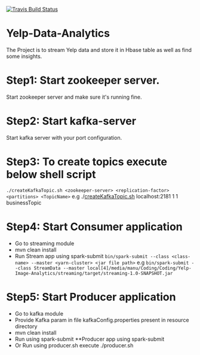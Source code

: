 [![Travis Build Status](https://travis-ci.org/manug25/Yelp-Data-Analytics.svg?branch=master)](https://travis-ci.org/manug25/Yelp-Data-Analytics)
# Yelp-Data-Analytics
The Project is to stream Yelp data and store it in Hbase table as well as find some insights.

# Step1: Start zookeeper server.
Start zookeeper server and make sure it's running fine.
# Step2: Start kafka-server
Start kafka server with your port configuration.
# Step3: To create topics execute below shell script
```./createKafkaTopic.sh <zookeeper-server> <replication-factor> <partitions> <TopicName>```
e.g
./[createKafkaTopic.sh](https://github.com/manug25/Yelp-Data-Analytics/blob/master/kafka/src/main/scala/com/manu/yelp/kafka/createKafkaTopic.sh) localhost:2181 1 1 businessTopic

# Step4: Start Consumer application
* Go to streaming module
* mvn clean install
* Run Stream app using spark-submit
```bin/spark-submit --class <class-name> --master <yarn-cluster> <jar file path>```
e.g
```bin/spark-submit --class StreamData --master local[4]/media/manu/Coding/Coding/Yelp-Image-Analytics/streaming/target/streaming-1.0-SNAPSHOT.jar```
# Step5: Start Producer application
* Go to kafka module
* Provide Kafka param in file kafkaConfig.properties present in resource directory
* mvn clean install
* Run using spark-submit
 **Producer app using spark-submit
* Or Run using producer.sh execute ./producer.sh